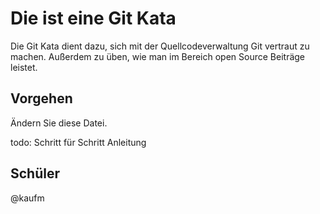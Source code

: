 # Die ist eine Git Kata

Die Git Kata dient dazu, sich mit der Quellcodeverwaltung Git vertraut zu machen. 
Außerdem zu üben, wie man im Bereich open Source Beiträge leistet.

## Vorgehen

Ändern Sie diese Datei. 

todo: Schritt für Schritt Anleitung

## Schüler

@kaufm
